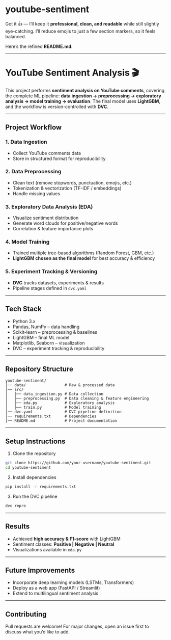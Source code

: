# youtube-sentiment

Got it 👍 — I’ll keep it **professional, clean, and readable** while still slightly eye-catching.
I’ll reduce emojis to just a few section markers, so it feels balanced.

Here’s the refined **README.md**:

---

# YouTube Sentiment Analysis 🎬

This project performs **sentiment analysis on YouTube comments**, covering the complete ML pipeline:
**data ingestion → preprocessing → exploratory analysis → model training → evaluation**.
The final model uses **LightGBM**, and the workflow is version-controlled with **DVC**.

---

## Project Workflow

### 1. Data Ingestion

* Collect YouTube comments data
* Store in structured format for reproducibility

### 2. Data Preprocessing

* Clean text (remove stopwords, punctuation, emojis, etc.)
* Tokenization & vectorization (TF-IDF / embeddings)
* Handle missing values

### 3. Exploratory Data Analysis (EDA)

* Visualize sentiment distribution
* Generate word clouds for positive/negative words
* Correlation & feature importance plots

### 4. Model Training

* Trained multiple tree-based algorithms (Random Forest, GBM, etc.)
* **LightGBM chosen as the final model** for best accuracy & efficiency

### 5. Experiment Tracking & Versioning

* **DVC** tracks datasets, experiments & results
* Pipeline stages defined in `dvc.yaml`

---

## Tech Stack

* Python 3.x
* Pandas, NumPy – data handling
* Scikit-learn – preprocessing & baselines
* LightGBM – final ML model
* Matplotlib, Seaborn – visualization
* DVC – experiment tracking & reproducibility

---

## Repository Structure

```
youtube-sentiment/
│── data/                 # Raw & processed data
│── src/
│   ├── data_ingestion.py # Data collection
│   ├── preprocessing.py  # Data cleaning & feature engineering
│   ├── eda.py            # Exploratory analysis
│   ├── train.py          # Model training
│── dvc.yaml              # DVC pipeline definition
│── requirements.txt      # Dependencies
│── README.md             # Project documentation
```

---

## Setup Instructions

1. Clone the repository

```bash
git clone https://github.com/your-username/youtube-sentiment.git
cd youtube-sentiment
```

2. Install dependencies

```bash
pip install -r requirements.txt
```

3. Run the DVC pipeline

```bash
dvc repro
```

---

## Results

* Achieved **high accuracy & F1-score** with LightGBM
* Sentiment classes: **Positive | Negative | Neutral**
* Visualizations available in `eda.py`

---

## Future Improvements

* Incorporate deep learning models (LSTMs, Transformers)
* Deploy as a web app (FastAPI / Streamlit)
* Extend to multilingual sentiment analysis

---

## Contributing

Pull requests are welcome!
For major changes, open an issue first to discuss what you’d like to add.

